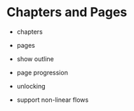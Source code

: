 # Chapters and Pages

- chapters
- pages

- show outline
- page progression
- unlocking
- support non-linear flows
